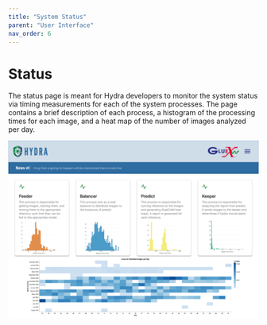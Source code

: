 ```yaml
---
title: "System Status"
parent: "User Interface"
nav_order: 6
---
```


# Status

The status page is meant for Hydra developers to monitor the system status via timing measurements for each of the system processes. The page contains a brief description of each process, a histogram of the processing times for each image, and a heat map of the number of images analyzed per day. 

![Status page](../assets/Status.png "Example Hydra Status page")